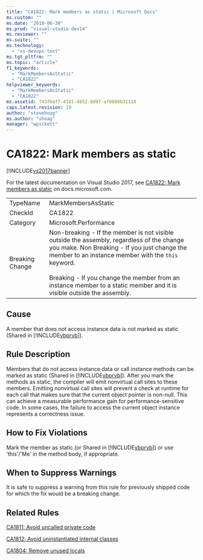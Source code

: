 ```yaml
---
title: "CA1822: Mark members as static | Microsoft Docs"
ms.custom: ""
ms.date: "2018-06-30"
ms.prod: "visual-studio-dev14"
ms.reviewer: ""
ms.suite: ""
ms.technology: 
  - "vs-devops-test"
ms.tgt_pltfrm: ""
ms.topic: "article"
f1_keywords: 
  - "MarkMembersAsStatic"
  - "CA1822"
helpviewer_keywords: 
  - "MarkMembersAsStatic"
  - "CA1822"
ms.assetid: 743f0af7-41d1-4852-8d97-af0688b31118
caps.latest.revision: 19
author: "stevehoag"
ms.author: "shoag"
manager: "wpickett"
---
```

# CA1822: Mark members as static
[!INCLUDE[vs2017banner](../includes/vs2017banner.md)]

For the latest documentation on Visual Studio 2017, see [CA1822: Mark members as static](https://docs.microsoft.com/visualstudio/code-quality/ca1822-mark-members-as-static) on docs.microsoft.com.  
  
|||  
|-|-|  
|TypeName|MarkMembersAsStatic|  
|CheckId|CA1822|  
|Category|Microsoft.Performance|  
|Breaking Change|Non-breaking - If the member is not visible outside the assembly, regardless of the change you make. Non Breaking - If you just change the member to an instance member with the `this` keyword.<br /><br /> Breaking - If you change the member from an instance member to a static member and it is visible outside the assembly.|  
  
## Cause  
 A member that does not access instance data is not marked as static (Shared in [!INCLUDE[vbprvb](../includes/vbprvb-md.md)]).  
  
## Rule Description  
 Members that do not access instance data or call instance methods can be marked as static (Shared in [!INCLUDE[vbprvb](../includes/vbprvb-md.md)]). After you mark the methods as static, the compiler will emit nonvirtual call sites to these members. Emitting nonvirtual call sites will prevent a check at runtime for each call that makes sure that the current object pointer is non-null. This can achieve a measurable performance gain for performance-sensitive code. In some cases, the failure to access the current object instance represents a correctness issue.  
  
## How to Fix Violations  
 Mark the member as static (or Shared in [!INCLUDE[vbprvb](../includes/vbprvb-md.md)]) or use 'this'/'Me' in the method body, if appropriate.  
  
## When to Suppress Warnings  
 It is safe to suppress a warning from this rule for previously shipped code for which the fix would be a breaking change.  
  
## Related Rules  
 [CA1811: Avoid uncalled private code](../code-quality/ca1811-avoid-uncalled-private-code.md)  
  
 [CA1812: Avoid uninstantiated internal classes](../code-quality/ca1812-avoid-uninstantiated-internal-classes.md)  
  
 [CA1804: Remove unused locals](../code-quality/ca1804-remove-unused-locals.md)

